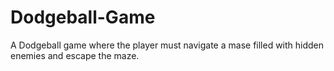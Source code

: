 # Dodgeball-Game
A Dodgeball game where the player must navigate a mase filled with hidden enemies and escape the maze.
